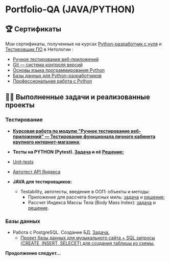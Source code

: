 # Portfolio-QA (JAVA/PYTHON)

## 🏆 Сертификаты

Мои сертификаты, полученные на курсах [Python-разработчик с нуля](https://netology.ru/programs/python) и [Тестировщик ПО](https://netology.ru/programs/qa) в Нетологии :

* [Ручное тестирование веб-приложений](https://disk.yandex.ru/i/dgXi88k51nCzvw)
* [Git — система контроля версий](https://disk.yandex.ru/i/jlN6tUtQAezFvQ)
* [Основы языка программирования Python](https://disk.yandex.ru/i/y2V6L5M1IUSLqw)
* [Базы данных для Python-разработчиков](https://disk.yandex.ru/i/Ev4E_NT4TtIQtQ)
* [Профессиональная работа с Python](https://drive.google.com/file/d/1NGweFrWr8uWRCClWOPqzQ_KOs_y6okIX/view?usp=sharing)

## 👨‍💻 Выполненные задачи и реализованные проекты

### Тестирование

* **[Курсовая работа по модулю "Ручное тестирование веб-приложений" — Тестирование функционала личного кабинета крупного интернет-магазина](https://github.com/fshakrun/manual-tests-online-shop/blob/main/README.md)**;
* **Тесты на PYTHON (Pytest). [Задача](https://github.com/netology-code/py-homeworks-advanced/tree/master/4.Tests) и её [Решение:](https://github.com/fshakrun/hw_tests)**

* [Unit-tests](https://github.com/fshakrun/hw_tests/blob/main/test_python_1.py)
* [Автотест API Яндекса](https://github.com/fshakrun/hw_tests/blob/main/test_yandex.py)

* **JAVA для тестировщиков:**

  * Testability, автотесты, введение в ООП: объекты и методы: 
    * Приложение для рассчета бонусных миль: [задача](https://github.com/netology-code/javaqa-homeworks-video/blob/main/TESTABILITY.md#%D0%B7%D0%B0%D0%B4%D0%B0%D0%BD%D0%B8%D0%B5-1-%D0%BC%D0%B8%D0%BB%D0%B8---%D0%BC%D0%BE%D0%B4%D0%B5%D1%80%D0%BD%D0%B8%D0%B7%D0%B0%D1%86%D0%B8%D1%8F-%D0%BE%D0%B1%D1%8F%D0%B7%D0%B0%D1%82%D0%B5%D0%BB%D1%8C%D0%BD%D0%BE%D0%B5-%D0%BA-%D0%B2%D1%8B%D0%BF%D0%BE%D0%BB%D0%BD%D0%B5%D0%BD%D0%B8%D1%8E) и [решение](https://github.com/fshakrun/milles-modernisation); 
    * Рассчет Индекса Массы Тела (Body Mass Index): [задача](https://github.com/netology-code/javaqa-homeworks-video/blob/main/TESTABILITY.md#%D0%B7%D0%B0%D0%B4%D0%B0%D0%BD%D0%B8%D0%B5-2-%D0%B8%D0%BD%D0%B4%D0%B5%D0%BA%D1%81-%D0%BC%D0%B0%D1%81%D1%81%D1%8B-%D1%82%D0%B5%D0%BB%D0%B0-%D0%BD%D0%B5%D0%BE%D0%B1%D1%8F%D0%B7%D0%B0%D1%82%D0%B5%D0%BB%D1%8C%D0%BD%D0%B0%D1%8F-%D0%B7%D0%B0%D0%B4%D0%B0%D1%87%D0%B0) и [решение](https://github.com/fshakrun/bmi-index).
  
 
### Базы данных

* Работа с PostgreSQL. Создание БД. [Задача.](https://github.com/netology-code/py-homeworks-db/tree/master/creation)
  * [Проект базы данных для музыкального сайта + SQL запросы (CREATE, INSERT, SELECET) для создания таблицы из схемы.](https://github.com/fshakrun/select_queries) 

**Продолжение следует...**
